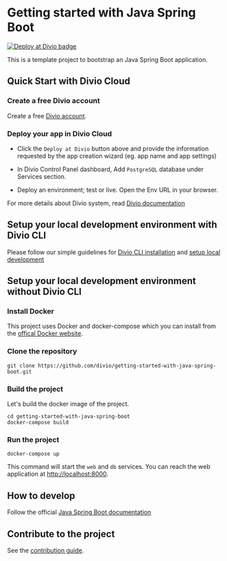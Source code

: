 # Getting started with Java Spring Boot

[![Deploy at Divio
badge](https://img.shields.io/badge/deploy%20at%20divio-DFFF67)](https://control.divio.com/new?template_url=https://github.com/divio/getting-started-with-java-spring-boot/archive/refs/heads/main.zip)


This is a template project to bootstrap an Java Spring Boot application.


## Quick Start with Divio Cloud

### Create a free Divio account
Create a free [Divio account](https://control.divio.com/).

### Deploy your app in Divio Cloud
- Click the `Deploy at Divio` button above and provide the information requested by the app creation wizard (eg. app name and app settings)

- In Divio Control Panel dashboard, Add `PostgreSQL` database under Services section.

- Deploy an environment; test or live. Open the Env URL in your browser.

For more details about Divio system, read [Divio documentation](https://docs.divio.com/introduction/)


## Setup your local development environment with Divio CLI

Please follow our simple guidelines for [Divio CLI installation](https://docs.divio.com/introduction/01-installation/) and [setup local development](https://docs.divio.com/introduction/01-installation/#tutorial-installation&gsc.tab=0)


## Setup your local development environment without Divio CLI

### Install Docker

This project uses Docker and docker-compose which you can install from the [offical Docker website](https://docs.docker.com/get-docker/).

### Clone the repository

```
git clone https://github.com/divio/getting-started-with-java-spring-boot.git
```

### Build the project

Let's build the docker image of the project.
```
cd getting-started-with-java-spring-boot
docker-compose build
```

### Run the project

```
docker-compose up
```

This command will start the `web` and `db` services. You can reach the web application at [http://localhost:8000]().


## How to develop

Follow the official [Java Spring Boot documentation](https://docs.spring.io/spring-boot/docs/current/reference/htmlsingle/)


## Contribute to the project

See the [contribution guide](./CONTRIBUTING.md).
